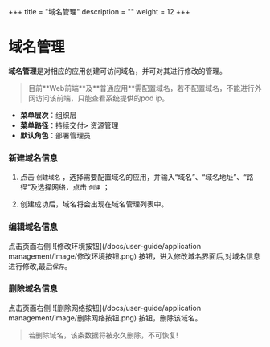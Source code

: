 ﻿+++
title = "域名管理"
description = ""
weight = 12
+++


# 域名管理

**域名管理**是对相应的应用创建可访问域名，并可对其进行修改的管理。
<blockquote class="note">
         目前**Web前端**及**普通应用**需配置域名，若不配置域名，不能进行外网访问该前端，只能查看系统提供的pod ip。
      </blockquote>

  - **菜单层次**：组织层
  - **菜单路径**：持续交付> 资源管理
  - **默认角色**：部署管理员

### 新建域名信息

 1. 点击 `创建域名` ，选择需要配置域名的应用，并输入“域名”、“域名地址”、“路径”及选择网络，点击 `创建` ；

 1. 创建成功后，域名将会出现在域名管理列表中。

### 编辑域名信息

点击页面右侧 ![修改环境按钮](/docs/user-guide/application management/image/修改环境按钮.png) 按钮，进入修改域名界面后,对域名信息进行修改,最后`保存`。

### 删除域名信息

点击页面右侧 ![删除网络按钮](/docs/user-guide/application management/image/删除网络按钮.png) 按钮，删除该域名。
<blockquote class="warning">
         若删除域名，该条数据将被永久删除，不可恢复!
      </blockquote>
